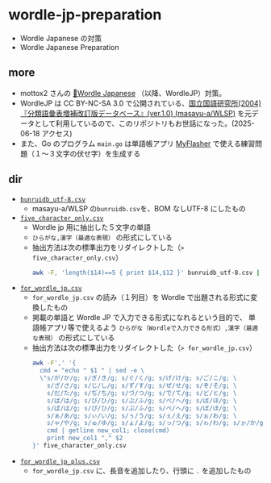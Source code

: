 # wordle-jp-preparation

- Wordle Japanese の対策
- Wordle Japanese Preparation

## more

- mottox2 さんの [🔴Wordle Japanese](https://wordle.mottox2.com) （以降、WordleJP）対策。
- WordleJP は CC BY-NC-SA 3.0 で公開されている、[国立国語研究所(2004)『分類語彙表増補改訂版データベース』(ver.1.0) (masayu-a/WLSP)](https://github.com/masayu-a/WLSP) を元データとして利用しているので、このリポジトリもお世話になった。(2025-06-18 アクセス)
- また、Go のプログラム `main.go` は単語帳アプリ [MyFlasher](https://apps.apple.com/jp/app/id644699476) で使える練習問題（１～３文字の伏せ字）を生成する

## dir

- [`bunruidb_utf-8.csv`](https://github.com/rayfiyo/wordle-jp-preparation/blob/main/bunruidb_utf-8.csv)
  - masayu-a/WLSP の`bunruidb.csv`を、BOM なしUTF-8 にしたもの
- [`five_character_only.csv`](https://github.com/rayfiyo/wordle-jp-preparation/blob/main/five_character_only.csv)
  - Wordle jp 用に抽出した５文字の単語
  - `ひらがな,漢字（最適な表現）` の形式にしている
  - 抽出方法は次の標準出力をリダイレクトした（`> five_character_only.csv`）
    ```bash
    awk -F, 'length($14)==5 { print $14,$12 }' bunruidb_utf-8.csv | sed -E 's/ /,/g'
    ```
- [`for_wordle_jp.csv`](https://github.com/rayfiyo/wordle-jp-preparation/blob/main/for_wordle_jp.csv)
  - `for_wordle_jp.csv` の読み（１列目）を Wordle で出題される形式に変換したもの
  - 掲載の単語と Wordle JP で入力できる形式になれるという目的で、
    単語帳アプリ等で使えるよう `ひらがな（Wordleで入力できる形式）,漢字（最適な表現）`
    の形式にしている
  - 抽出方法は次の標準出力をリダイレクトした（`> for_wordle_jp.csv`）
    ```bash
    awk -F',' '{
      cmd = "echo " $1 " | sed -e \
      \"s/が/か/g; s/ぎ/き/g; s/ぐ/く/g; s/げ/け/g; s/ご/こ/g; \
        s/ざ/さ/g; s/じ/し/g; s/ず/す/g; s/ぜ/せ/g; s/ぞ/そ/g; \
        s/だ/た/g; s/ぢ/ち/g; s/づ/つ/g; s/で/て/g; s/ど/と/g; \
        s/ば/は/g; s/び/ひ/g; s/ぶ/ふ/g; s/べ/へ/g; s/ぼ/ほ/g; \
        s/ぱ/は/g; s/ぴ/ひ/g; s/ぷ/ふ/g; s/ぺ/へ/g; s/ぽ/ほ/g; \
        s/ぁ/あ/g; s/ぃ/い/g; s/ぅ/う/g; s/ぇ/え/g; s/ぉ/お/g; \
        s/ゃ/や/g; s/ゅ/ゆ/g; s/ょ/よ/g; s/っ/つ/g; s/ゎ/わ/g; s/ゕ/か/g; s/ゖ/け/g\""
        cmd | getline new_col1; close(cmd)
        print new_col1 "," $2
    }' five_character_only.csv
    ```
- [`for_wordle_jp_plus.csv`](https://github.com/rayfiyo/wordle-jp-preparation/blob/main/for_wordle_jp_plus.csv)
  - `for_wordle_jp.csv` に、長音を追加したり、行頭に `.` を追加したもの
